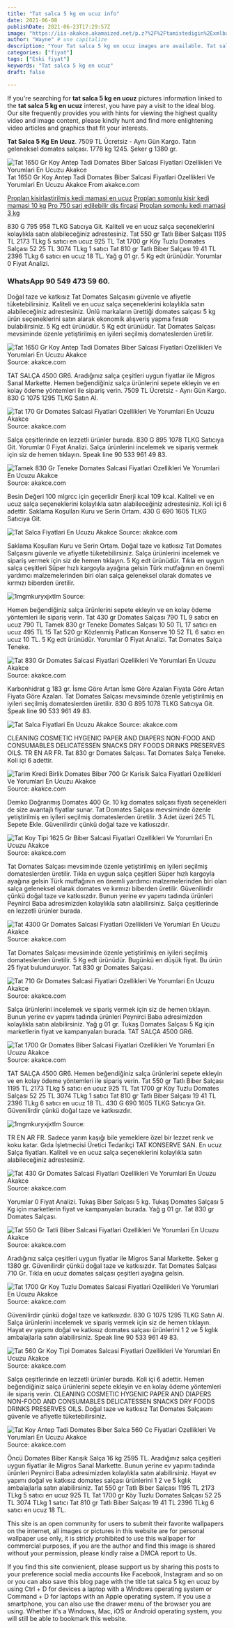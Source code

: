```yaml
---
title: "Tat salca 5 kg en ucuz info"
date: 2021-06-08
publishDate: 2021-06-23T17:29:57Z
image: "https://iis-akakce.akamaized.net/p.z?%2F%2Ftamistedigin%2Exmlbankasi%2Ecom%2Fimage%2Fdata%2Fresimler%2Fkarisim%2Dsalca%2Dtatli%2D580%2Dcc%2Dtatkoy%2D13352%2Ejpg"
author: "Wayne" # use capitalize
description: "Your Tat salca 5 kg en ucuz images are available. Tat salca 5 kg en ucuz are a topic that is being searched for and liked by netizens today. You can Get the Tat salca 5 kg en ucuz files here. Download all free photos and vectors."
categories: ["fiyat"]
tags: ["Eski fiyat"]
keywords: "Tat salca 5 kg en ucuz"
draft: false

---
```


If you're searching for **tat salca 5 kg en ucuz** pictures information linked to the **tat salca 5 kg en ucuz** interest, you have pay a visit to the ideal  blog.  Our site frequently  provides you with  hints  for viewing  the highest  quality video and image  content, please kindly hunt and find more enlightening video articles and graphics  that fit your interests.

**Tat Salca 5 Kg En Ucuz**. 7509 TL Ücretsiz - Aynı Gün Kargo. Tatın geleneksel domates salçası. 1778 kg 1245. Şeker g 1380 gr.

![Tat 1650 Gr Koy Antep Tadi Domates Biber Salcasi Fiyatlari Ozellikleri Ve Yorumlari En Ucuzu Akakce](https://iis-akakce.akamaized.net/p.z?%2F%2Fproductimages%2Ehepsiburada%2Enet%2Fs%2F32%2F600%2F10364952412210%2Ejpg "Tat 1650 Gr Koy Antep Tadi Domates Biber Salcasi Fiyatlari Ozellikleri Ve Yorumlari En Ucuzu Akakce")
Tat 1650 Gr Koy Antep Tadi Domates Biber Salcasi Fiyatlari Ozellikleri Ve Yorumlari En Ucuzu Akakce From akakce.com

[Proplan kisirlastirilmis kedi mamasi en ucuz](/proplan-kisirlastirilmis-kedi-mamasi-en-ucuz/)
[Proplan somonlu kisir kedi mamasi 10 kg](/proplan-somonlu-kisir-kedi-mamasi-10-kg/)
[Pro 750 sarj edilebilir dis fircasi](/pro-750-sarj-edilebilir-dis-fircasi/)
[Proplan somonlu kedi mamasi 3 kg](/proplan-somonlu-kedi-mamasi-3-kg/)

830 G 795 958 TLKG Satıcıya Git. Kaliteli ve en ucuz salça seçeneklerini kolaylıkla satın alabileceğiniz adrestesiniz. Tat 550 gr Tatlı Biber Salçası 1195 TL 2173 TLkg 5 satıcı en ucuz 925 TL Tat 1700 gr Köy Tuzlu Domates Salçası 52 25 TL 3074 TLkg 1 satıcı Tat 810 gr Tatlı Biber Salçası 19 41 TL 2396 TLkg 6 satıcı en ucuz 18 TL. Yağ g 01 gr. 5 Kg edt ürünüdür. Yorumlar 0 Fiyat Analizi.

### WhatsApp 90 549 473 59 60.

Doğal taze ve katkısız Tat Domates Salçasını güvenle ve afiyetle tüketebilirsiniz. Kaliteli ve en ucuz salça seçeneklerini kolaylıkla satın alabileceğiniz adrestesiniz. Ünlü markaların ürettiği domates salçası 5 kg ürün seçeneklerini satın alarak ekonomik alışveriş yapma fırsatı bulabilirsiniz. 5 Kg edt ürünüdür. 5 Kg edt ürünüdür. Tat Domates Salçası mevsiminde özenle yetiştirilmiş en iyileri seçilmiş domateslerden üretilir.


![Tat 1650 Gr Koy Antep Tadi Domates Biber Salcasi Fiyatlari Ozellikleri Ve Yorumlari En Ucuzu Akakce](https://iis-akakce.akamaized.net/p.z?%2F%2Fproductimages%2Ehepsiburada%2Enet%2Fs%2F32%2F600%2F10364952412210%2Ejpg "Tat 1650 Gr Koy Antep Tadi Domates Biber Salcasi Fiyatlari Ozellikleri Ve Yorumlari En Ucuzu Akakce")
Source: akakce.com

TAT SALÇA 4500 GR6. Aradığınız salça çeşitleri uygun fiyatlar ile Migros Sanal Markette. Hemen beğendiğiniz salça ürünlerini sepete ekleyin ve en kolay ödeme yöntemleri ile sipariş verin. 7509 TL Ücretsiz - Aynı Gün Kargo. 830 G 1075 1295 TLKG Satın Al.

![Tat 170 Gr Domates Salcasi Fiyatlari Ozellikleri Ve Yorumlari En Ucuzu Akakce](https://cdn.akakce.com/tat/tat-170-gr-domates-si-z.jpg "Tat 170 Gr Domates Salcasi Fiyatlari Ozellikleri Ve Yorumlari En Ucuzu Akakce")
Source: akakce.com

Salça çeşitlerinde en lezzetli ürünler burada. 830 G 895 1078 TLKG Satıcıya Git. Yorumlar 0 Fiyat Analizi. Salça ürünlerini incelemek ve sipariş vermek için siz de hemen tıklayın. Speak line 90 533 961 49 83.

![Tamek 830 Gr Teneke Domates Salcasi Fiyatlari Ozellikleri Ve Yorumlari En Ucuzu Akakce](https://cdn.akakce.com/tamek/tamek-830-gr-teneke-domates-si-z.jpg "Tamek 830 Gr Teneke Domates Salcasi Fiyatlari Ozellikleri Ve Yorumlari En Ucuzu Akakce")
Source: akakce.com

Besin Değeri 100 mlgrcc için geçerlidir Enerji kcal 109 kcal. Kaliteli ve en ucuz salça seçeneklerini kolaylıkla satın alabileceğiniz adrestesiniz. Koli içi 6 adettir. Saklama Koşulları Kuru ve Serin Ortam. 430 G 690 1605 TLKG Satıcıya Git.

![Tat Salca Fiyatlari En Ucuzu Akakce](https://cdn.akakce.com/_bro/2082/14058/14058_24_158718_274093x.jpg "Tat Salca Fiyatlari En Ucuzu Akakce")
Source: akakce.com

Saklama Koşulları Kuru ve Serin Ortam. Doğal taze ve katkısız Tat Domates Salçasını güvenle ve afiyetle tüketebilirsiniz. Salça ürünlerini incelemek ve sipariş vermek için siz de hemen tıklayın. 5 Kg edt ürünüdür. Tıkla en uygun salça çeşitleri Süper hızlı kargoyla ayağına gelsin Türk mutfağının en önemli yardımcı malzemelerinden biri olan salça geleneksel olarak domates ve kırmızı biberden üretilir.

![1mgmkuryxjxtlm](https://iis-akakce.akamaized.net/p.x?%2F%2Fmcdn01%2Egittigidiyor%2Enet%2F65018%2F650184703%5F0%2Ejpg "1mgmkuryxjxtlm")
Source: 

Hemen beğendiğiniz salça ürünlerini sepete ekleyin ve en kolay ödeme yöntemleri ile sipariş verin. Tat 430 gr Domates Salçası 790 TL 9 satıcı en ucuz 790 TL Tamek 830 gr Teneke Domates Salçası 10 50 TL 17 satıcı en ucuz 495 TL 15 Tat 520 gr Közlenmiş Patlıcan Konserve 10 52 TL 6 satıcı en ucuz 10 TL. 5 Kg edt ürünüdür. Yorumlar 0 Fiyat Analizi. Tat Domates Salça Teneke.

![Tat 830 Gr Domates Salcasi Fiyatlari Ozellikleri Ve Yorumlari En Ucuzu Akakce](https://cdn.akakce.com/tat/tat-830-gr-domates-si-x.jpg "Tat 830 Gr Domates Salcasi Fiyatlari Ozellikleri Ve Yorumlari En Ucuzu Akakce")
Source: akakce.com

Karbonhidrat g 183 gr. İsme Göre Artan İsme Göre Azalan Fiyata Göre Artan Fiyata Göre Azalan. Tat Domates Salçası mevsiminde özenle yetiştirilmiş en iyileri seçilmiş domateslerden üretilir. 830 G 895 1078 TLKG Satıcıya Git. Speak line 90 533 961 49 83.

![Tat Salca Fiyatlari En Ucuzu Akakce](https://iis-akakce.akamaized.net/p.x?%2F%2Fproductimages%2Ehepsiburada%2Enet%2Fs%2F33%2F600%2F10419461292082%2Ejpg "Tat Salca Fiyatlari En Ucuzu Akakce")
Source: akakce.com

CLEANING COSMETIC HYGENIC PAPER AND DIAPERS NON-FOOD AND CONSUMABLES DELICATESSEN SNACKS DRY FOODS DRINKS PRESERVES OILS. TR EN AR FR. Tat 830 gr Domates Salçası. Tat Domates Salça Teneke. Koli içi 6 adettir.

![Tarim Kredi Birlik Domates Biber 700 Gr Karisik Salca Fiyatlari Ozellikleri Ve Yorumlari En Ucuzu Akakce](https://cdn.akakce.com/tarim-kredi-birlik/tarim-kredi-birlik-domates-biber-700-gr-karisik-z.jpg "Tarim Kredi Birlik Domates Biber 700 Gr Karisik Salca Fiyatlari Ozellikleri Ve Yorumlari En Ucuzu Akakce")
Source: akakce.com

Demko Doğranmış Domates 400 Gr. 10 kg domates salçası fiyatı seçenekleri de size avantajlı fiyatlar sunar. Tat Domates Salçası mevsiminde özenle yetiştirilmiş en iyileri seçilmiş domateslerden üretilir. 3 Adet üzeri 245 TL Sepete Ekle. Güvenilirdir çünkü doğal taze ve katkısızdır.

![Tat Koy Tipi 1625 Gr Biber Salcasi Fiyatlari Ozellikleri Ve Yorumlari En Ucuzu Akakce](https://iis-akakce.akamaized.net/p.z?%2F%2Fcdn%2Edsmcdn%2Ecom%2Fty14%2Fproduct%2Fmedia%2Fimages%2F20200930%2F11%2F12604062%2F71590467%2F1%2F1%5Forg%5Fzoom%2Ejpg%3FboutiqueId%3D61%26merchantId%3D235239 "Tat Koy Tipi 1625 Gr Biber Salcasi Fiyatlari Ozellikleri Ve Yorumlari En Ucuzu Akakce")
Source: akakce.com

Tat Domates Salçası mevsiminde özenle yetiştirilmiş en iyileri seçilmiş domateslerden üretilir. Tıkla en uygun salça çeşitleri Süper hızlı kargoyla ayağına gelsin Türk mutfağının en önemli yardımcı malzemelerinden biri olan salça geleneksel olarak domates ve kırmızı biberden üretilir. Güvenilirdir çünkü doğal taze ve katkısızdır. Bunun yerine ev yapımı tadında ürünleri Peynirci Baba adresimizden kolaylıkla satın alabilirsiniz. Salça çeşitlerinde en lezzetli ürünler burada.

![Tat 4300 Gr Domates Salcasi Fiyatlari Ozellikleri Ve Yorumlari En Ucuzu Akakce](https://cdn.akakce.com/tat/tat-4300-gr-domates-si-z.jpg "Tat 4300 Gr Domates Salcasi Fiyatlari Ozellikleri Ve Yorumlari En Ucuzu Akakce")
Source: akakce.com

Tat Domates Salçası mevsiminde özenle yetiştirilmiş en iyileri seçilmiş domateslerden üretilir. 5 Kg edt ürünüdür. Bugünkü en düşük fiyat. Bu ürün 25 fiyat bulunduruyor. Tat 830 gr Domates Salçası.

![Tat 710 Gr Domates Salcasi Fiyatlari Ozellikleri Ve Yorumlari En Ucuzu Akakce](https://cdn.akakce.com/tat/tat-710-gr-domates-si-x.jpg "Tat 710 Gr Domates Salcasi Fiyatlari Ozellikleri Ve Yorumlari En Ucuzu Akakce")
Source: akakce.com

Salça ürünlerini incelemek ve sipariş vermek için siz de hemen tıklayın. Bunun yerine ev yapımı tadında ürünleri Peynirci Baba adresimizden kolaylıkla satın alabilirsiniz. Yağ g 01 gr. Tukaş Domates Salçası 5 Kg için marketlerin fiyat ve kampanyaları burada. TAT SALÇA 4500 GR6.

![Tat 1700 Gr Domates Biber Salcasi Fiyatlari Ozellikleri Ve Yorumlari En Ucuzu Akakce](https://cdn.akakce.com/tat/tat-1700-gr-domates-biber-si-z.jpg "Tat 1700 Gr Domates Biber Salcasi Fiyatlari Ozellikleri Ve Yorumlari En Ucuzu Akakce")
Source: akakce.com

TAT SALÇA 4500 GR6. Hemen beğendiğiniz salça ürünlerini sepete ekleyin ve en kolay ödeme yöntemleri ile sipariş verin. Tat 550 gr Tatlı Biber Salçası 1195 TL 2173 TLkg 5 satıcı en ucuz 925 TL Tat 1700 gr Köy Tuzlu Domates Salçası 52 25 TL 3074 TLkg 1 satıcı Tat 810 gr Tatlı Biber Salçası 19 41 TL 2396 TLkg 6 satıcı en ucuz 18 TL. 430 G 690 1605 TLKG Satıcıya Git. Güvenilirdir çünkü doğal taze ve katkısızdır.

![1mgmkuryxjxtlm](https://cdn.akakce.com/_bro/731/14114/14114_1_159017_274753x.jpg "1mgmkuryxjxtlm")
Source: 

TR EN AR FR. Sadece yarım kaşığı bile yemeklere özel bir lezzet renk ve koku katar. Gıda İşletmecisi Üretici Tedarikçi TAT KONSERVE SAN. En ucuz Salça fiyatları. Kaliteli ve en ucuz salça seçeneklerini kolaylıkla satın alabileceğiniz adrestesiniz.

![Tat 430 Gr Domates Salcasi Fiyatlari Ozellikleri Ve Yorumlari En Ucuzu Akakce](https://cdn.akakce.com/tat/tat-430-gr-domates-si-x.jpg "Tat 430 Gr Domates Salcasi Fiyatlari Ozellikleri Ve Yorumlari En Ucuzu Akakce")
Source: akakce.com

Yorumlar 0 Fiyat Analizi. Tukaş Biber Salçası 5 kg. Tukaş Domates Salçası 5 Kg için marketlerin fiyat ve kampanyaları burada. Yağ g 01 gr. Tat 830 gr Domates Salçası.

![Tat 550 Gr Tatli Biber Salcasi Fiyatlari Ozellikleri Ve Yorumlari En Ucuzu Akakce](https://cdn.akakce.com/tat/tat-550-gr-tatli-biber-si-z.jpg "Tat 550 Gr Tatli Biber Salcasi Fiyatlari Ozellikleri Ve Yorumlari En Ucuzu Akakce")
Source: akakce.com

Aradığınız salça çeşitleri uygun fiyatlar ile Migros Sanal Markette. Şeker g 1380 gr. Güvenilirdir çünkü doğal taze ve katkısızdır. Tat Domates Salçası 710 Gr. Tıkla en ucuz domates salçası çeşitleri ayağına gelsin.

![Tat 1700 Gr Koy Tuzlu Domates Salcasi Fiyatlari Ozellikleri Ve Yorumlari En Ucuzu Akakce](https://cdn.akakce.com/tat/tat-1700-gr-koy-tuzlu-domates-si-z.jpg "Tat 1700 Gr Koy Tuzlu Domates Salcasi Fiyatlari Ozellikleri Ve Yorumlari En Ucuzu Akakce")
Source: akakce.com

Güvenilirdir çünkü doğal taze ve katkısızdır. 830 G 1075 1295 TLKG Satın Al. Salça ürünlerini incelemek ve sipariş vermek için siz de hemen tıklayın. Hayat ev yapımı doğal ve katkısız domates salçası ürünlerini 1 2 ve 5 kglık ambalajlarla satın alabilirsiniz. Speak line 90 533 961 49 83.

![Tat 560 Gr Koy Tipi Domates Salcasi Fiyatlari Ozellikleri Ve Yorumlari En Ucuzu Akakce](https://cdn.akakce.com/tat/tat-560-gr-koy-tipi-domates-si-z.jpg "Tat 560 Gr Koy Tipi Domates Salcasi Fiyatlari Ozellikleri Ve Yorumlari En Ucuzu Akakce")
Source: akakce.com

Salça çeşitlerinde en lezzetli ürünler burada. Koli içi 6 adettir. Hemen beğendiğiniz salça ürünlerini sepete ekleyin ve en kolay ödeme yöntemleri ile sipariş verin. CLEANING COSMETIC HYGENIC PAPER AND DIAPERS NON-FOOD AND CONSUMABLES DELICATESSEN SNACKS DRY FOODS DRINKS PRESERVES OILS. Doğal taze ve katkısız Tat Domates Salçasını güvenle ve afiyetle tüketebilirsiniz.

![Tat Koy Antep Tadi Domates Biber Salca 560 Cc Fiyatlari Ozellikleri Ve Yorumlari En Ucuzu Akakce](https://iis-akakce.akamaized.net/p.z?%2F%2Ftamistedigin%2Exmlbankasi%2Ecom%2Fimage%2Fdata%2Fresimler%2Fkarisim%2Dsalca%2Dtatli%2D580%2Dcc%2Dtatkoy%2D13352%2Ejpg "Tat Koy Antep Tadi Domates Biber Salca 560 Cc Fiyatlari Ozellikleri Ve Yorumlari En Ucuzu Akakce")
Source: akakce.com

Öncü Domates Biber Karışık Salça 16 kg 2595 TL. Aradığınız salça çeşitleri uygun fiyatlar ile Migros Sanal Markette. Bunun yerine ev yapımı tadında ürünleri Peynirci Baba adresimizden kolaylıkla satın alabilirsiniz. Hayat ev yapımı doğal ve katkısız domates salçası ürünlerini 1 2 ve 5 kglık ambalajlarla satın alabilirsiniz. Tat 550 gr Tatlı Biber Salçası 1195 TL 2173 TLkg 5 satıcı en ucuz 925 TL Tat 1700 gr Köy Tuzlu Domates Salçası 52 25 TL 3074 TLkg 1 satıcı Tat 810 gr Tatlı Biber Salçası 19 41 TL 2396 TLkg 6 satıcı en ucuz 18 TL.

This site is an open community for users to submit their favorite wallpapers on the internet, all images or pictures in this website are for personal wallpaper use only, it is stricly prohibited to use this wallpaper for commercial purposes, if you are the author and find this image is shared without your permission, please kindly raise a DMCA report to Us.

If you find this site convienient, please support us by sharing this posts to your preference social media accounts like Facebook, Instagram and so on or you can also save this blog page with the title tat salca 5 kg en ucuz by using Ctrl + D for devices a laptop with a Windows operating system or Command + D for laptops with an Apple operating system. If you use a smartphone, you can also use the drawer menu of the browser you are using. Whether it's a Windows, Mac, iOS or Android operating system, you will still be able to bookmark this website.

